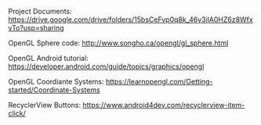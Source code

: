 Project Documents: https://drive.google.com/drive/folders/15bsCeFvp0q8k_46y3ilA0HZ6z8WfxvTo?usp=sharing

OpenGL Sphere code: http://www.songho.ca/opengl/gl_sphere.html

OpenGL Android tutorial: https://developer.android.com/guide/topics/graphics/opengl

OpenGL Coordiante Systems: https://learnopengl.com/Getting-started/Coordinate-Systems

RecyclerView Buttons: https://www.android4dev.com/recyclerview-item-click/